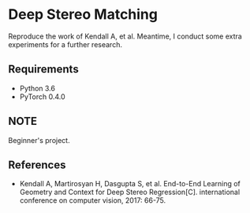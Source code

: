# Deep Stereo Matching

Reproduce the work of Kendall A, et al. Meantime, I conduct some extra experiments for a further research.

## Requirements

* Python 3.6
* PyTorch 0.4.0

## **NOTE**

Beginner's project.

## References

* Kendall A, Martirosyan H, Dasgupta S, et al. End-to-End Learning of Geometry and Context for Deep Stereo Regression[C]. international conference on computer vision, 2017: 66-75.

